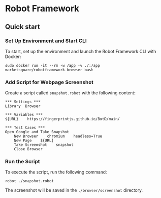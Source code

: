 # Robot Framework

## Quick start


### Set Up Environment and Start CLI

To start, set up the environment and launch the Robot Framework CLI with Docker:
```
sudo docker run -it --rm -w /app -v ./:/app marketsquare/robotframework-browser bash
```

### Add Script for Webpage Screenshot

Create a script called `snapshot.robot` with the following content:
```
*** Settings ***
Library  Browser

*** Variables ***
${URL}    https://fingerprintjs.github.io/BotD/main/

*** Test Cases ***
Open Google and Take Snapshot
    New Browser    chromium    headless=True
    New Page    ${URL}
    Take Screenshot    snapshot
    Close Browser
```

### Run the Script

To execute the script, run the following command:
```
robot ./snapshot.robot
```
The screenshot will be saved in the `./browser/screenshot` directory.